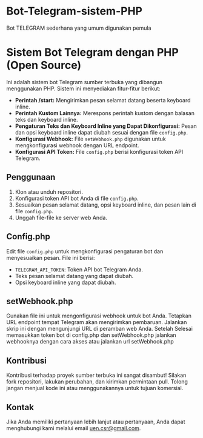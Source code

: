 # Bot-Telegram-sistem-PHP
Bot TELEGRAM sederhana yang umum digunakan pemula 
# Sistem Bot Telegram dengan PHP (Open Source)

Ini adalah sistem bot Telegram sumber terbuka yang dibangun menggunakan PHP. Sistem ini menyediakan fitur-fitur berikut:

- **Perintah /start:** Mengirimkan pesan selamat datang beserta keyboard inline.
- **Perintah Kustom Lainnya:** Merespons perintah kustom dengan balasan teks dan keyboard inline.
- **Pengaturan Teks dan Keyboard Inline yang Dapat Dikonfigurasi:** Pesan dan opsi keyboard inline dapat diubah sesuai dengan file `config.php`.
- **Konfigurasi Webhook:** File `setWebhook.php` digunakan untuk mengkonfigurasi webhook dengan URL endpoint.
- **Konfigurasi API Token:** File `config.php` berisi konfigurasi token API Telegram.

## Penggunaan

1. Klon atau unduh repositori.
2. Konfigurasi token API bot Anda di file `config.php`.
3. Sesuaikan pesan selamat datang, opsi keyboard inline, dan pesan lain di file `config.php`.
4. Unggah file-file ke server web Anda.

## Config.php

Edit file `config.php` untuk mengkonfigurasi pengaturan bot dan menyesuaikan pesan. File ini berisi:

- `TELEGRAM_API_TOKEN`: Token API bot Telegram Anda.
- Teks pesan selamat datang yang dapat diubah.
- Opsi keyboard inline yang dapat diubah.

## setWebhook.php

Gunakan file ini untuk mengonfigurasi webhook untuk bot Anda. Tetapkan URL endpoint tempat Telegram akan mengirimkan pembaruan. Jalankan skrip ini dengan mengunjungi URL di peramban web Anda.
Setelah Selesai memasukkan token bot di config.php dan setWebhook.php jalankan webhooknya dengan cara akses atau jalankan url setWebhook.php

## Kontribusi

Kontribusi terhadap proyek sumber terbuka ini sangat disambut! Silakan fork repositori, lakukan perubahan, dan kirimkan permintaan pull. Tolong jangan menjual kode ini atau menggunakannya untuk tujuan komersial.

## Kontak

Jika Anda memiliki pertanyaan lebih lanjut atau pertanyaan, Anda dapat menghubungi kami melalui email uen.csr@gmail.com.
